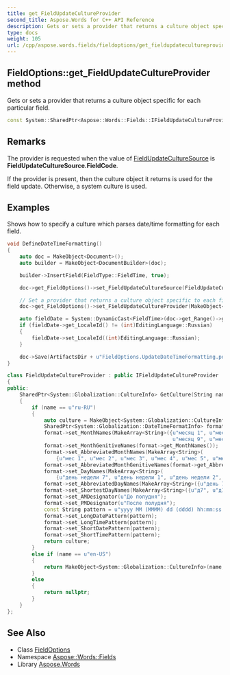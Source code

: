 ```yaml
---
title: get_FieldUpdateCultureProvider
second_title: Aspose.Words for C++ API Reference
description: Gets or sets a provider that returns a culture object specific for each particular field.
type: docs
weight: 105
url: /cpp/aspose.words.fields/fieldoptions/get_fieldupdatecultureprovider/
---
```

## FieldOptions::get_FieldUpdateCultureProvider method


Gets or sets a provider that returns a culture object specific for each particular field.

```cpp
const System::SharedPtr<Aspose::Words::Fields::IFieldUpdateCultureProvider> & Aspose::Words::Fields::FieldOptions::get_FieldUpdateCultureProvider() const
```

## Remarks


The provider is requested when the value of [FieldUpdateCultureSource](../get_fieldupdateculturesource/) is **FieldUpdateCultureSource.FieldCode**.

If the provider is present, then the culture object it returns is used for the field update. Otherwise, a system culture is used.

## Examples



Shows how to specify a culture which parses date/time formatting for each field. 
```cpp
void DefineDateTimeFormatting()
{
    auto doc = MakeObject<Document>();
    auto builder = MakeObject<DocumentBuilder>(doc);

    builder->InsertField(FieldType::FieldTime, true);

    doc->get_FieldOptions()->set_FieldUpdateCultureSource(FieldUpdateCultureSource::FieldCode);

    // Set a provider that returns a culture object specific to each field.
    doc->get_FieldOptions()->set_FieldUpdateCultureProvider(MakeObject<ExFieldOptions::FieldUpdateCultureProvider>());

    auto fieldDate = System::DynamicCast<FieldTime>(doc->get_Range()->get_Fields()->idx_get(0));
    if (fieldDate->get_LocaleId() != (int)EditingLanguage::Russian)
    {
        fieldDate->set_LocaleId((int)EditingLanguage::Russian);
    }

    doc->Save(ArtifactsDir + u"FieldOptions.UpdateDateTimeFormatting.pdf");
}

class FieldUpdateCultureProvider : public IFieldUpdateCultureProvider
{
public:
    SharedPtr<System::Globalization::CultureInfo> GetCulture(String name, SharedPtr<Field> field) override
    {
        if (name == u"ru-RU")
        {
            auto culture = MakeObject<System::Globalization::CultureInfo>(name, false);
            SharedPtr<System::Globalization::DateTimeFormatInfo> format = culture->get_DateTimeFormat();
            format->set_MonthNames(MakeArray<String>({u"месяц 1", u"месяц 2", u"месяц 3", u"месяц 4", u"месяц 5", u"месяц 6", u"месяц 7", u"месяц 8",
                                                      u"месяц 9", u"месяц 10", u"месяц 11", u"месяц 12", u""}));
            format->set_MonthGenitiveNames(format->get_MonthNames());
            format->set_AbbreviatedMonthNames(MakeArray<String>(
                {u"мес 1", u"мес 2", u"мес 3", u"мес 4", u"мес 5", u"мес 6", u"мес 7", u"мес 8", u"мес 9", u"мес 10", u"мес 11", u"мес 12", u""}));
            format->set_AbbreviatedMonthGenitiveNames(format->get_AbbreviatedMonthNames());
            format->set_DayNames(MakeArray<String>(
                {u"день недели 7", u"день недели 1", u"день недели 2", u"день недели 3", u"день недели 4", u"день недели 5", u"день недели 6"}));
            format->set_AbbreviatedDayNames(MakeArray<String>({u"день 7", u"день 1", u"день 2", u"день 3", u"день 4", u"день 5", u"день 6"}));
            format->set_ShortestDayNames(MakeArray<String>({u"д7", u"д1", u"д2", u"д3", u"д4", u"д5", u"д6"}));
            format->set_AMDesignator(u"До полудня");
            format->set_PMDesignator(u"После полудня");
            const String pattern = u"yyyy MM (MMMM) dd (dddd) hh:mm:ss tt";
            format->set_LongDatePattern(pattern);
            format->set_LongTimePattern(pattern);
            format->set_ShortDatePattern(pattern);
            format->set_ShortTimePattern(pattern);
            return culture;
        }
        else if (name == u"en-US")
        {
            return MakeObject<System::Globalization::CultureInfo>(name, false);
        }
        else
        {
            return nullptr;
        }
    }
};
```

## See Also

* Class [FieldOptions](../)
* Namespace [Aspose::Words::Fields](../../)
* Library [Aspose.Words](../../../)
